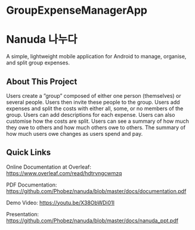 # GroupExpenseManagerApp
# Nanuda 나누다
A simple, lightweight mobile application for Android to manage, organise, and split group expenses.


## About This Project
Users create a ”group” composed of either one
person (themselves) or several people. Users then invite these
people to the group. Users add expenses and split the costs with
either all, some, or no members of the group. Users can add
descriptions for each expense. Users can also customise how the
costs are split. Users can see a summary of how much they owe
to others and how much others owe to others. The summary of
how much users owe changes as users spend and pay.

## Quick Links
Online Documentation at Overleaf: https://www.overleaf.com/read/hdtrvngcwmzq

PDF Documentation: https://github.com/Phobez/nanuda/blob/master/docs/documentation.pdf

Demo Video: https://youtu.be/X38ObWDi01I

Presentation: https://github.com/Phobez/nanuda/blob/master/docs/nanuda_ppt.pdf
